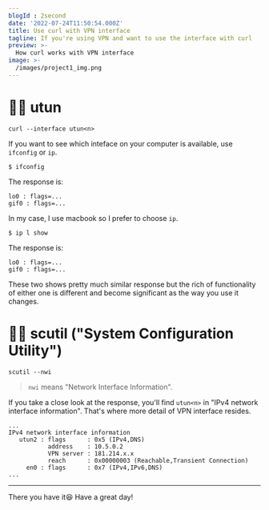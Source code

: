 ```yaml
---
blogId : 2second
date: '2022-07-24T11:50:54.000Z'
title: Use curl with VPN interface
tagline: If you're using VPN and want to use the interface with curl
preview: >-
  How curl works with VPN interface  
image: >-
  /images/project1_img.png
---
```


# 🏄‍♂️ utun 

```
curl --interface utun<n>
```

If you want to see which inteface on your computer is available, use `ifconfig` or `ip`. 
```
$ ifconfig
```
The response is:

```
lo0 : flags=...
gif0 : flags=...
```

In my case, I use macbook so I prefer to choose `ip`.
```
$ ip l show
```
The response is:
```
lo0 : flags=...
gif0 : flags=...
```

These two shows pretty much similar response but the rich of functionality of either one is different and become significant as the way you use it changes.  



# 🏋️‍♀️ scutil ("System Configuration Utility")
```
scutil --nwi 
```

> `nwi` means "Network Interface Information". 

If you take a close look at the response, you'll find `utun<n>` in "IPv4 network interface information". That's where more detail of VPN interface resides. 

```
...
IPv4 network interface information
   utun2 : flags      : 0x5 (IPv4,DNS)
           address    : 10.5.0.2
           VPN server : 181.214.x.x
           reach      : 0x00000003 (Reachable,Transient Connection)
     en0 : flags      : 0x7 (IPv4,IPv6,DNS)
...
```

---

There you have it😆 Have a great day!